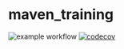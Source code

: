 # maven_training
![example workflow](https://github.com/Alhadj-ght/maven_training/actions/workflows/build.yml/badge.svg)
[![codecov](https://codecov.io/gh/Alhadj-ght/maven_training/branch/main/graph/badge.svg?token=IYEKWQ7NGP)](https://codecov.io/gh/Alhadj-ght/maven_training)
